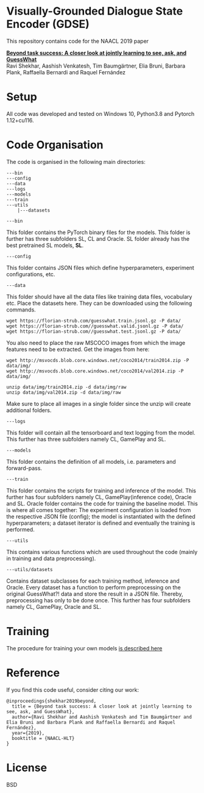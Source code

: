# Visually-Grounded Dialogue State Encoder (GDSE)
This repository contains code for the NAACL 2019 paper

**[Beyond task success: A closer look at jointly learning to see, ask, and GuessWhat](https://arxiv.org/abs/1809.03408)**  
Ravi Shekhar, Aashish Venkatesh, Tim Baumgärtner, Elia Bruni, Barbara Plank, Raffaella Bernardi and Raquel Fernández

# Setup
All code was developed and tested on Windows 10, Python3.8 and Pytorch 1.12+cu116. 

# Code Organisation
The code is organised in the following main directories: 


```
---bin
---config 
---data
---logs
---models
---train
---utils
    |---datasets
```

```
---bin
```
This folder contains the PyTorch binary files for the models. This folder is further has three subfolders SL, CL and Oracle. SL folder already has the best pretrained SL models, **SL**. 

```
---config
```
This folder contains JSON files which define hyperparameters, experiment configurations, etc.

```
---data
```
This folder should have all the data files like training data files, vocabulary etc. Place the datasets here. They can be downloaded using the following commands.

```
wget https://florian-strub.com/guesswhat.train.jsonl.gz -P data/
wget https://florian-strub.com//guesswhat.valid.jsonl.gz -P data/
wget https://florian-strub.com//guesswhat.test.jsonl.gz -P data/
```
You also need to place the raw MSCOCO images from which the image features need to be extracted. Get the images from here:

```
wget http://msvocds.blob.core.windows.net/coco2014/train2014.zip -P data/img/
wget http://msvocds.blob.core.windows.net/coco2014/val2014.zip -P data/img/

unzip data/img/train2014.zip -d data/img/raw
unzip data/img/val2014.zip -d data/img/raw
```

Make sure to place all images in a single folder since the unzip will create additional folders.

```
---logs
```
This folder will contain all the tensorboard and text logging from the model. This further has three subfolders namely CL, GamePlay and SL.

```
---models
```
This folder contains the definition of all models, i.e. parameters and forward-pass.
```
---train
```
This folder contains the scripts for training and inference of the model. This further has four subfolders namely CL, GamePlay(inference code), Oracle and SL. Oracle folder contains the code for training the baseline model. This is where all comes together: The experiment configuration is loaded from the respective JSON file (config); the model is instantiated with the defined hyperparameters; a dataset iterator is defined and eventually the training is performed.

```
---utils
```
This contains various functions which are used throughout the code (mainly in training and data preprocessing).

```
---utils/datasets
```
Contains dataset subclasses for each training method, inference and Oracle. Every dataset has a function to perform preprocessing on the original GuessWhat?! data and store the result in a JSON file. Thereby, preprocessing has only to be done once. This further has four subfolders namely CL, GamePlay, Oracle and SL. 

# Training

The procedure for training your own models [is described here](TRAINING.md)


# Reference

If you find this code useful, consider citing our work:

```
@inproceedings{shekhar2019beyond,
  title = {Beyond task success: A closer look at jointly learning to see, ask, and GuessWhat},
  author={Ravi Shekhar and Aashish Venkatesh and Tim Baumgärtner and Elia Bruni and Barbara Plank and Raffaella Bernardi and Raquel Fernández},
  year={2019},
  booktitle = {NAACL-HLT}
}
```

# License

BSD

